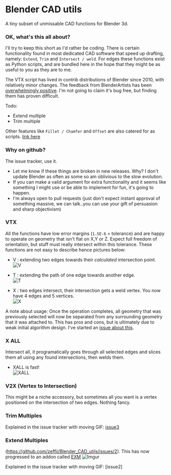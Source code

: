 Blender CAD utils
=================

A tiny subset of unmissable CAD functions for Blender 3d.

### OK, what's this all about?

I'll try to keep this short as I'd rather be coding. There is certain functionality found in most dedicated CAD software that speed up drafting, namely: `Extend`, `Trim` and `Intersect / weld`. For edges these functions exist as Python scripts, and are bundled here in the hope that they might be as useful to you as they are to me.
  
The VTX script has lived in contrib distributions of Blender since 2010, with relatively minor changes. The feedback from BlenderArtists has been [overwhelmingly positive](http://blenderartists.org/forum/showthread.php?204836-CAD-Addon-Edge-Tools-(blender-2-6x)). I'm not going to claim it's bug free, but finding them has proven difficult.  
  
Todo:  

  - Extend multiple
  - Trim multiple
  
Other features like `Fillet / Chamfer` and `Offset` are also catered for as scripts. [link here](http://blenderartists.org/forum/showthread.php?179375)
  
### Why on github?

The issue tracker, use it.  

-  Let me know if these things are broken in new releases. Why? I don't update Blender as often as some so am oblivious to the slow evolution. 
-  If you can make a valid argument for extra functionality and it seems like something I might use or be able to implement for fun, it's going to happen.
-  I'm always open to pull requests (just don't expect instant approval of something massive, we can talk..you can use your gift of persuasion and sharp objectivism)

### VTX

All the functions have low error margins (`1.5E-6` = tolerance) and are happy to operate on geometry that isn't flat on X,Y or Z. Expect full freedom of orientation, but stuff must really intersect within this tolerance. These functions are not easy to describe hence pictures below:

  - V : extending two edges towards their _calculated_ intersection point.  
   ![V](http://i.imgur.com/zBSciFf.png)

  - T : extending the path of one edge towards another edge.  
   ![T](http://i.imgur.com/CDH5oHm.png)

  - X : two edges intersect, their intersection gets a weld vertex. You now have 4 edges and 5 vertices.  
   ![X](http://i.imgur.com/kqtX9OE.png)

A note about usage: Once the operation completes, all geometry that was previously selected will now be separated from any surrounding geometry that it was attached to. This has pros and cons, but is ultimately due to weak initial algorithm design. I've started an [issue about this](https://github.com/zeffii/Blender_CAD_utils/issues/4).


### X ALL

Intersect all, it programatically goes through all selected edges and slices them all using any found intersections, then welds them.

  - XALL is fast!  
  ![XALL](http://i.imgur.com/9po2kIV.gif)

### V2X (Vertex to Intersection)

This might be a niche accessory, but sometimes all you want is a vertex positioned on the intersection of two edges. Nothing fancy.

### Trim Multiples

Explained in the issue tracker with moving GIF: [issue3](https://github.com/zeffii/Blender_CAD_utils/issues/3)

### Extend Multiples

(https://github.com/zeffii/Blender_CAD_utils/issues/2). This has now progressed to an addon called [EXM](https://github.com/zeffii/Blender_CAD_utils/tree/master/EXM)
![Imgur](http://i.imgur.com/PYggEIq.gif)  

Explained in the issue tracker with moving GIF: [issue2]
